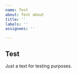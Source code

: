 ```yaml
---
name: Test
about: Test about
title: ''
labels: ''
assignees: ''

---
```


## Test
Just a text for testing purposes.
